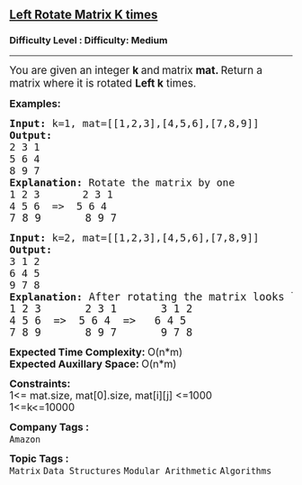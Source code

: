 <h2><a href="https://www.geeksforgeeks.org/problems/left-rotate-matrix-k-times2351/1">Left Rotate Matrix K times</a></h2><h3>Difficulty Level : Difficulty: Medium</h3><hr><div class="problems_problem_content__Xm_eO"><p><span style="font-size: 14pt;">You are given an integer <strong>k </strong>and<strong> </strong>matrix&nbsp;<strong>mat. </strong>Return a matrix where it is rotated <strong>Left k</strong> times.</span></p>
<p><strong><span style="font-size: 18px;">Examples:</span></strong></p>
<pre><span style="font-size: 18px;"><strong>Input: </strong>k=1, mat=[[1,2,3],[4,5,6],[7,8,9]]
<strong>Output:<br></strong>2 3 1<br>5 6 4
8 9 7
<strong>Explanation: </strong>Rotate the matrix by one<br>1 2 3       2 3 1<br>4 5 6  =&gt;  5 6 4<br></span><span style="font-size: 14pt;">7 8 9       8 9 7</span></pre>
<pre><span style="font-size: 18px;"><strong>Input: </strong>k=2, mat=[[1,2,3],[4,5,6],[7,8,9]]
<strong>Output:</strong>
3 1 2
6 4 5
9 7 8
<strong>Explanation:<span style="font-size: 14pt;"> </span></strong><span style="font-size: 14pt;">After rotating the matrix looks like<br>1 2 3       2 3 1       3 1 2<br>4 5 6  =&gt;  5 6 4  =&gt;   6 4 5<br></span></span><span style="font-size: 14pt;">7 8 9       8 9 7       9 7 8</span></pre>
<p><span style="font-size: 18px;"><strong>Expected Time Complexity: </strong>O(n*m)<br><strong>Expected Auxillary Space: </strong>O(n*m)</span></p>
<p><span style="font-size: 18px;"><strong>Constraints:</strong><br>1&lt;= mat.size, mat[0].size, mat[i][j] &lt;=1000<br>1&lt;=k&lt;=10000</span></p></div><p><span style=font-size:18px><strong>Company Tags : </strong><br><code>Amazon</code>&nbsp;<br><p><span style=font-size:18px><strong>Topic Tags : </strong><br><code>Matrix</code>&nbsp;<code>Data Structures</code>&nbsp;<code>Modular Arithmetic</code>&nbsp;<code>Algorithms</code>&nbsp;